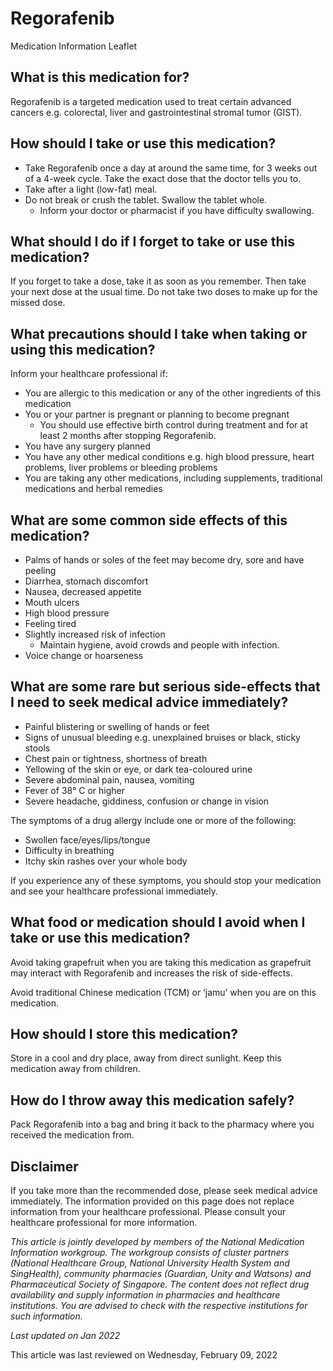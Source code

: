 # Regorafenib

Medication Information Leaflet

What is this medication for?
----------------------------

Regorafenib is a targeted medication used to treat certain advanced cancers e.g. colorectal, liver and gastrointestinal stromal tumor (GIST).

How should I take or use this medication?
-----------------------------------------

* Take Regorafenib once a day at around the same time, for 3 weeks out of a 4-week cycle. Take the exact dose that the doctor tells you to.
* Take after a light (low-fat) meal.
* Do not break or crush the tablet. Swallow the tablet whole.
  + Inform your doctor or pharmacist if you have difficulty swallowing.

What should I do if I forget to take or use this medication?
------------------------------------------------------------

If you forget to take a dose, take it as soon as you remember. Then take your next dose at the usual time. Do not take two doses to make up for the missed dose.

What precautions should I take when taking or using this medication?
--------------------------------------------------------------------

Inform your healthcare professional if:

* You are allergic to this medication or any of the other ingredients of this medication
* You or your partner is pregnant or planning to become pregnant
  + You should use effective birth control during treatment and for at least 2 months after stopping Regorafenib.
* You have any surgery planned
* You have any other medical conditions e.g. high blood pressure, heart problems, liver problems or bleeding problems
* You are taking any other medications, including supplements, traditional medications and herbal remedies

What are some common side effects of this medication?
-----------------------------------------------------

* Palms of hands or soles of the feet may become dry, sore and have peeling
* Diarrhea, stomach discomfort
* Nausea, decreased appetite
* Mouth ulcers
* High blood pressure
* Feeling tired
* Slightly increased risk of infection
  + Maintain hygiene, avoid crowds and people with infection.
* Voice change or hoarseness

What are some rare but serious side-effects that I need to seek medical advice immediately?
-------------------------------------------------------------------------------------------

* Painful blistering or swelling of hands or feet
* Signs of unusual bleeding e.g. unexplained bruises or black, sticky stools
* Chest pain or tightness, shortness of breath
* Yellowing of the skin or eye, or dark tea-coloured urine
* Severe abdominal pain, nausea, vomiting
* Fever of 38° C or higher
* Severe headache, giddiness, confusion or change in vision

The symptoms of a drug allergy include one or more of the following:

* Swollen face/eyes/lips/tongue
* Difficulty in breathing
* Itchy skin rashes over your whole body

If you experience any of these symptoms, you should stop your medication and see your healthcare professional immediately.

What food or medication should I avoid when I take or use this medication?
--------------------------------------------------------------------------

Avoid taking grapefruit when you are taking this medication as grapefruit may interact with Regorafenib and increases the risk of side-effects.

Avoid traditional Chinese medication (TCM) or ‘jamu’ when you are on this medication.

How should I store this medication?
-----------------------------------

Store in a cool and dry place, away from direct sunlight. Keep this medication away from children.

How do I throw away this medication safely?
-------------------------------------------

Pack Regorafenib into a bag and bring it back to the pharmacy where you received the medication from.

Disclaimer
----------

If you take more than the recommended dose, please seek medical advice immediately. The information provided on this page does not replace information from your healthcare professional. Please consult your healthcare professional for more information.

*This article is jointly developed by members of the National Medication Information workgroup. The workgroup consists of cluster partners (National Healthcare Group, National University Health System and SingHealth), community pharmacies (Guardian, Unity and Watsons) and Pharmaceutical Society of Singapore. The content does not reflect drug availability and supply information in pharmacies and healthcare institutions. You are advised to check with the respective institutions for such information.*

*Last updated on Jan 2022*

This article was last reviewed on
Wednesday, February 09, 2022